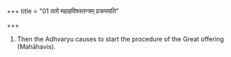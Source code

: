 +++
title = "01 ततो महाहविषस्तन्त्रम् प्रक्रमयति"

+++
1. Then the Adhvaryu causes to start the procedure of the Great offering (Mahāhavis).

